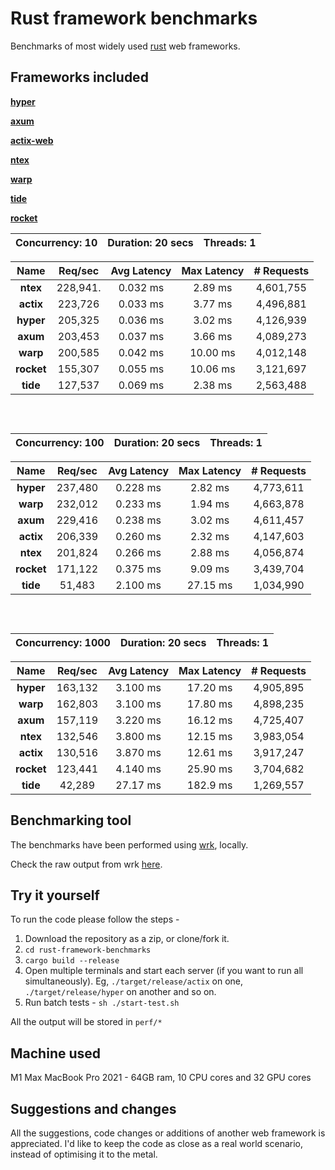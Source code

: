 # Rust framework benchmarks

Benchmarks of most widely used [rust](https://rust-lang.org) web frameworks.

## Frameworks included
**[hyper](https://hyper.rs)**

**[axum](https://github.com/tokio-rs/axum)**

**[actix-web](https://actix.rs)**

**[ntex](https://github.com/ntex-rs/ntex)**

**[warp](https://github.com/seanmonstar/warp)**

**[tide](https://github.com/http-rs/tide)**

**[rocket](https://rocket.rs)**


|   Concurrency: 10   |   Duration: 20 secs   |   Threads: 1   |
|:-------------------:|:---------------------:|:--------------:|

|   Name   |   Req/sec   | Avg Latency | Max Latency |   # Requests  |
|:--------:|:-----------:|:-----------:|:-----------:|:-------------:|
| **ntex**  |   228,941.  |   0.032 ms  |   2.89 ms   |   4,601,755   |
| **actix** |   223,726   |   0.033 ms  |   3.77 ms   |   4,496,881   |
| **hyper** |   205,325   |   0.036 ms  |   3.02 ms   |   4,126,939   |
| **axum**  |   203,453   |   0.037 ms  |   3.66 ms   |   4,089,273   |
| **warp**  |   200,585   |   0.042 ms  |   10.00 ms  |   4,012,148   |
| **rocket**|   155,307   |   0.055 ms  |   10.06 ms  |   3,121,697   |
| **tide**  |   127,537   |   0.069 ms  |   2.38 ms   |   2,563,488   |
<div style="height: 30px"></div>

|   Concurrency: 100   |   Duration: 20 secs   |   Threads: 1   |
|:-------------------:|:---------------------:|:--------------:|

|   **Name**   |   Req/sec   | Avg Latency | Max Latency |  # Requests |
|:------------:|:-----------:|:-----------:|:-----------:|:-----------:|
|   **hyper**  |   237,480   |   0.228 ms  |   2.82 ms   |  4,773,611  |
|   **warp**   |   232,012   |   0.233 ms  |   1.94 ms   |  4,663,878  |
|   **axum**   |   229,416   |   0.238 ms  |   3.02 ms   |  4,611,457  |
|   **actix**  |   206,339   |   0.260 ms  |   2.32 ms   |  4,147,603  |
|   **ntex**   |   201,824   |   0.266 ms  |   2.88 ms   |  4,056,874  |
|  **rocket**  |   171,122   |   0.375 ms  |   9.09 ms   |  3,439,704  |
|   **tide**   |    51,483   |   2.100 ms  |   27.15 ms  |  1,034,990  |
<div style="height: 30px"></div>

|   Concurrency: 1000   |   Duration: 20 secs   |   Threads: 1   |
|:-------------------:|:---------------------:|:--------------:|

|   **Name**   |   Req/sec   | Avg Latency | Max Latency |  # Requests |
|:------------:|:-----------:|:-----------:|:-----------:|:-----------:|
|   **hyper**  |   163,132   |   3.100 ms  |   17.20 ms   |  4,905,895  |
|   **warp**   |   162,803   |   3.100 ms  |   17.80 ms   |  4,898,235  |
|   **axum**   |   157,119   |   3.220 ms  |   16.12 ms   |  4,725,407  |
|   **ntex**   |   132,546   |   3.800 ms  |   12.15 ms   |  3,983,054  |
|   **actix**  |   130,516   |   3.870 ms  |   12.61 ms   |  3,917,247  |
|   **rocket**  |   123,441   |   4.140 ms  |   25.90 ms   |  3,704,682  |
|   **tide**   |    42,289   |   27.17 ms  |   182.9 ms   |  1,269,557  |

## Benchmarking tool
The benchmarks have been performed using [wrk](https://github.com/wg/wrk), locally. 

Check the raw output from wrk [here](https://github.com/Ishtmeet-Singh/rust-framework-benchmarks/tree/master/perf).
## Try it yourself
To run the code please follow the steps - 

1. Download the repository as a zip, or clone/fork it.
2. `cd rust-framework-benchmarks`
3. `cargo build --release`
4. Open multiple terminals and start each server (if you want to run all simultaneously). 
Eg, `./target/release/actix` on one, `./target/release/hyper` on another and so on.
5. Run batch tests - `sh ./start-test.sh`

All the output will be stored in `perf/*`

## Machine used
M1 Max MacBook Pro 2021 - 64GB ram, 10 CPU cores and 32 GPU cores

## Suggestions and changes
All the suggestions, code changes or additions of another web framework is appreciated. I'd like to keep the code as close as a real world scenario, instead of optimising it to the metal.

